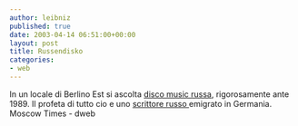 ```yaml
---
author: leibniz
published: true
date: 2003-04-14 06:51:00+00:00
layout: post
title: Russendisko
categories:
- web
---
```


In un locale di Berlino Est si ascolta  [   disco music russa](http://www.tmtmetropolis.ru/metropolis/stories/2003/04/11/103.html), rigorosamente ante 1989. Il profeta di tutto cio e uno  [   scrittore russo ](http://www.dweb.repubblica.it/archivio_d/2001/12/18/attualita/attualita/098rus28198.html)emigrato in Germania.   
Moscow Times - dweb
